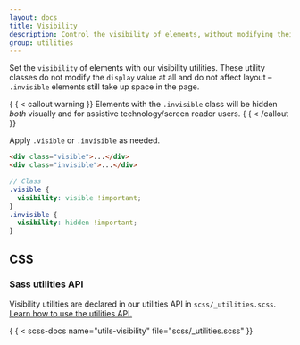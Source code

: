 ```yaml
---
layout: docs
title: Visibility
description: Control the visibility of elements, without modifying their display, with visibility utilities.
group: utilities
---
```


Set the `visibility` of elements with our visibility utilities. These utility
classes do not modify the `display` value at all and do not affect layout –
`.invisible` elements still take up space in the page.

{ { < callout warning }}
Elements with the `.invisible` class will be hidden *both* visually and for
assistive technology/screen reader users.
{ { < /callout }}

Apply `.visible` or `.invisible` as needed.

```html
<div class="visible">...</div>
<div class="invisible">...</div>
```

```scss
// Class
.visible {
  visibility: visible !important;
}
.invisible {
  visibility: hidden !important;
}
```

## CSS

### Sass utilities API

Visibility utilities are declared in our utilities API in
`scss/_utilities.scss`. [Learn how to use the utilities API.](/utilities/api.md#using-the-api)

{ { < scss-docs name="utils-visibility" file="scss/_utilities.scss" }}
